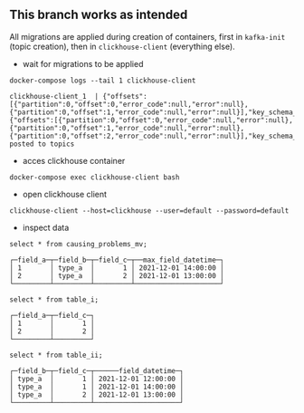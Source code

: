 ## This branch works as intended

All migrations are applied during creation of containers, first in ```kafka-init``` (topic creation), then in ```clickhouse-client``` (everything else).


* wait for migrations to be applied

```docker-compose logs --tail 1 clickhouse-client```
```
clickhouse-client_1  | {"offsets":[{"partition":0,"offset":0,"error_code":null,"error":null},{"partition":0,"offset":1,"error_code":null,"error":null}],"key_schema_id":null,"value_schema_id":null}{"offsets":[{"partition":0,"offset":0,"error_code":null,"error":null},{"partition":0,"offset":1,"error_code":null,"error":null},{"partition":0,"offset":2,"error_code":null,"error":null}],"key_schema_id":null,"value_schema_id":null}Data posted to topics
```


* acces clickhouse container

```docker-compose exec clickhouse-client bash```


* open clickhouse client

```clickhouse-client --host=clickhouse --user=default --password=default```


* inspect data

```select * from causing_problems_mv;```
```
┌─field_a─┬─field_b─┬─field_c─┬──max_field_datetime─┐
│ 1       │ type_a  │       1 │ 2021-12-01 14:00:00 │
│ 2       │ type_a  │       2 │ 2021-12-01 13:00:00 │
└─────────┴─────────┴─────────┴─────────────────────┘
```

```select * from table_i;```
```
┌─field_a─┬─field_c─┐
│ 1       │       1 │
│ 2       │       2 │
└─────────┴─────────┘
```

```select * from table_ii;```
```
┌─field_b─┬─field_c─┬──────field_datetime─┐
│ type_a  │       1 │ 2021-12-01 12:00:00 │
│ type_a  │       1 │ 2021-12-01 14:00:00 │
│ type_a  │       2 │ 2021-12-01 13:00:00 │
└─────────┴─────────┴─────────────────────┘
```